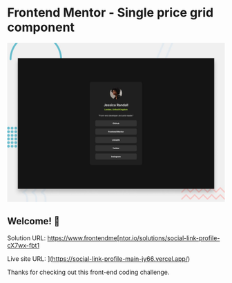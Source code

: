 # Frontend Mentor - Single price grid component

![Design preview for the Single price grid component coding challenge](./design/desktop-preview.jpg)

## Welcome! 👋

Solution URL: https://www.frontendme[ntor.io/solutions/social-link-profile-cX7wx-fbt1


Live site URL: ](https://social-link-profile-main-jy66.vercel.app/)

Thanks for checking out this front-end coding challenge.

